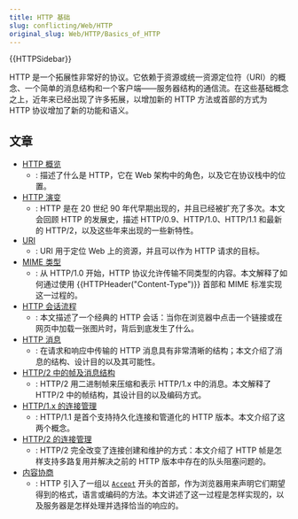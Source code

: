 ```yaml
---
title: HTTP 基础
slug: conflicting/Web/HTTP
original_slug: Web/HTTP/Basics_of_HTTP
---
```


{{HTTPSidebar}}

HTTP 是一个拓展性非常好的协议。它依赖于资源或统一资源定位符（URI）的概念、一个简单的消息结构和一个客户端——服务器结构的通信流。在这些基础概念之上，近年来已经出现了许多拓展，以增加新的 HTTP 方法或首部的方式为 HTTP 协议增加了新的功能和语义。

## 文章

- [HTTP 概览](/zh-CN/docs/Web/HTTP/Overview)
  - : 描述了什么是 HTTP，它在 Web 架构中的角色，以及它在协议栈中的位置。
- [HTTP 演变](/zh-CN/docs/Web/HTTP/Basics_of_HTTP/Evolution_of_HTTP)
  - : HTTP 是在 20 世纪 90 年代早期出现的，并且已经被扩充了多次。本文会回顾 HTTP 的发展史，描述 HTTP/0.9、HTTP/1.0、HTTP/1.1 和最新的 HTTP/2，以及这些年来出现的一些新特性。
- [URI](/zh-CN/docs/Web/URI)
  - : URI 用于定位 Web 上的资源，并且可以作为 HTTP 请求的目标。
- [MIME 类型](/zh-CN/docs/Web/HTTP/Basics_of_HTTP/MIME_types)
  - : 从 HTTP/1.0 开始，HTTP 协议允许传输不同类型的内容。本文解释了如何通过使用 {{HTTPHeader("Content-Type")}} 首部和 MIME 标准实现这一过程的。
- [HTTP 会话流程](/zh-CN/docs/Web/HTTP/Session)
  - : 本文描述了一个经典的 HTTP 会话：当你在浏览器中点击一个链接或在网页中加载一张图片时，背后到底发生了什么。
- [HTTP 消息](/zh-CN/docs/Web/HTTP/Messages)
  - : 在请求和响应中传输的 HTTP 消息具有非常清晰的结构；本文介绍了消息的结构、设计目的以及其可能性。
- [HTTP/2 中的帧及消息结构](/zh-CN/docs/Web/HTTP/Frame_and_message_structure_in_HTTP_2)
  - : HTTP/2 用二进制帧来压缩和表示 HTTP/1.x 中的消息。本文解释了 HTTP/2 中的帧结构，其设计目的以及编码方式。
- [HTTP/1.x 的连接管理](/zh-CN/docs/Web/HTTP/Connection_management_in_HTTP_1.x)
  - : HTTP/1.1 是首个支持持久化连接和管道化的 HTTP 版本。本文介绍了这两个概念。
- [HTTP/2 的连接管理](/zh-CN/docs/Web/HTTP/Connection_management_in_HTTP_2)
  - : HTTP/2 完全改变了连接创建和维护的方式：本文介绍了 HTTP 帧是怎样支持多路复用并解决之前的 HTTP 版本中存在的队头阻塞问题的。
- [内容协商](/zh-CN/docs/Web/HTTP/Content_negotiation)
  - : HTTP 引入了一组以 [`Accept`](/zh-CN/docs/Web/HTTP/Headers/Accept) 开头的首部，作为浏览器用来声明它们期望得到的格式，语言或编码的方法。本文讲述了这一过程是怎样实现的，以及服务器是怎样处理并选择恰当的响应的。
